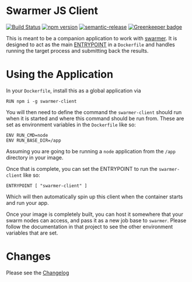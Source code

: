
# Swarmer JS Client

[![Build Status](https://travis-ci.com/stevepentland/swarmer-client-js.svg?branch=master)](https://travis-ci.com/stevepentland/swarmer-client-js) 
[![npm version](https://badge.fury.io/js/swarmer-client.svg)](https://badge.fury.io/js/swarmer-client)
[![semantic-release](https://img.shields.io/badge/%20%20%F0%9F%93%A6%F0%9F%9A%80-semantic--release-e10079.svg)](https://github.com/semantic-release/semantic-release) [![Greenkeeper badge](https://badges.greenkeeper.io/stevepentland/swarmer-client-js.svg)](https://greenkeeper.io/)

This is meant to be a companion application to work with [swarmer](https://github.com/stevepentland/swarmer). It is designed to act as the main 
[ENTRYPOINT](https://docs.docker.com/engine/reference/builder/#entrypoint) in a
`Dockerfile` and handles running the target process and submitting back the results.

# Using the Application

In your `Dockerfile`, install this as a global application via
```
RUN npm i -g swarmer-client
```

You will then need to define the command the `swarmer-client` should run
when it is started and where this command should be run from. These are set
as environment variables in the `Dockerfile` like so:
```
ENV RUN_CMD=node
ENV RUN_BASE_DIR=/app
```
Assuming you are going to be running a `node` application from the `/app` directory
in your image.

Once that is complete, you can set the ENTRYPOINT to run the `swarmer-client` like so:
```
ENTRYPOINT [ "swarmer-client" ]
```
Which will then automatically spin up this client when the container starts and 
run your app.

Once your image is completely built, you can host it somewhere that your swarm nodes
can access, and pass it as a new job base to `swarmer`. Please follow the documentation
in that project to see the other environment variables that are set.

# Changes

Please see the [Changelog](docs/CHANGELOG.md)